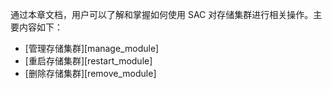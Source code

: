

通过本章文档，用户可以了解和掌握如何使用 SAC 对存储集群进行相关操作。主要内容如下：

- [管理存储集群][manage_module]
- [重启存储集群][restart_module]
- [删除存储集群][remove_module]


[^_^]:
     本文使用的所有引用及链接
[manage_module]:manual/SAC/Operation/Module/manage_module.md
[restart_module]:manual/SAC/Operation/Module/restart_module.md
[remove_module]:manual/SAC/Operation/Module/remove_module.md
